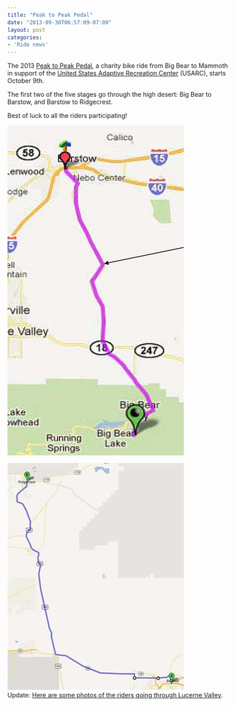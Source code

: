 ```yaml
---
title: "Peak to Peak Pedal"
date: "2013-09-30T06:57:09-07:00"
layout: post
categories:
- 'Ride news'
---
```


The 2013 [Peak to Peak Pedal](https://usarc.org/peak-to-peak-pedal), a charity bike ride from Big Bear to Mammoth in support of the [United States Adaptive Recreation Center](https://usarc.org/) (USARC), starts October 9th.  
  
The first two of the five stages go through the high desert: Big Bear to Barstow, and Barstow to Ridgecrest.

Best of luck to all the riders participating!

![](/assets/img/2013/09/09-p2p-day-1.jpg)

![](/assets/img/2013/09/10-p2p-day-2.jpg)  
Update: [Here are some photos of the riders going through Lucerne Valley](https://www.hdcycling.org/2013/10/peak2peak-photos/ "Peak2Peak (photos)").